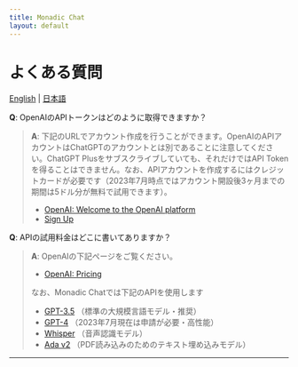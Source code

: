 ```yaml
---
title: Monadic Chat
layout: default
---
```


# よくある質問

[English](/monadic-chat/faq) |
[日本語](/monadic-chat/faq_ja)

**Q**: OpenAIのAPIトークンはどのように取得できますか？

> **A**: 下記のURLでアカウント作成を行うことができます。OpenAIのAPIアカウントはChatGPTのアカウントとは別であることに注意してください。ChatGPT Plusをサブスクライブしていても、それだけではAPI Tokenを得ることはできません。なお、APIアカウントを作成するにはクレジットカードが必要です（2023年7月時点ではアカウント開設後3ヶ月までの期間は5ドル分が無料で試用できます）。
> 
> - [OpenAI: Welcome to the OpenAI platform](https://platform.openai.com)
> - [Sign Up](https://platform.openai.com/signup)

**Q**: APIの試用料金はどこに書いてありますか？

> **A**: OpenAIの下記ページをご覧ください。
> 
> - [OpenAI: Pricing](https://openai.com/pricing#language-models)
> 
> なお、Monadic Chatでは下記のAPIを使用します
> 
> - [GPT-3.5](https://platform.openai.com/docs/models/gpt-3-5) （標準の大規模言語モデル・推奨）
> - [GPT-4](https://platform.openai.com/docs/models/gpt-4) （2023年7月現在は申請が必要・高性能）
> - [Whisper](https://platform.openai.com/docs/models/whisper) （音声認識モデル）
> - [Ada v2](https://platform.openai.com/docs/models/embeddings) （PDF読み込みのためのテキスト埋め込みモデル）

<script src="https://cdn.jsdelivr.net/npm/jquery@3.5.0/dist/jquery.min.js"></script>
<script src="https://cdn.jsdelivr.net/npm/lightbox2@2.11.3/src/js/lightbox.js"></script>

---

<script>
  function copyToClipBoard(id){
    var copyText =  document.getElementById(id).innerText;
    document.addEventListener('copy', function(e) {
        e.clipboardData.setData('text/plain', copyText);
        e.preventDefault();
      }, true);
    document.execCommand('copy');
    alert('copied');
  }
</script>
